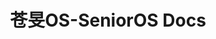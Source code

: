 ---
# https://vitepress.dev/reference/default-theme-home-page
layout: home
markdownStyles: true
title: 苍旻OS-SeniorOS Docs
titleTemplate: SeniorOS 是运行在 mPython（掌控版）平台上的轻量级多文件操作系统，旨在致力于构建完整的 mPython 生态体验。

hero:
  name: "苍旻操作系统"
  text: "轻量，强大的 mPython 操作系统"
  tagline: All-Inclusive
  actions:
    - theme: brand
      text: 开发文档
      link: docs/dev/initall
    - theme: brand
      text: 使用文档
      link: /
    - theme: alt
      text: 简介
      link: docs/intro
    - theme: alt
      text: Gitee
      link: https://gitee.com/can1425/mPython-SeniorOS

features:
  - icon: ⚡️
    title: 全面开源
    details: 基于 MulanPSL-2.0 协议开放源代码，去定制属于你自己的 SeniorOS
  - icon: 🖖
    title: 基于原生
    details: 以 mPy 原生字节码形式打包，保证系统稳定性和整洁性
  - icon: 🛠️
    title: 进步无限
    details: WIFI 预置进配置，创新网络插件......
---